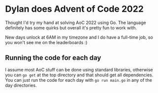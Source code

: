 # Dylan does Advent of Code 2022

Thought I'd try my hand at solving AoC 2022 using Go. The language definitely has some quirks but overall it's pretty fun to work with.

New days unlock at 6AM in my timezone and I do have a full-time job, so you won't see me on the leaderboards :)

## Running the code for each day
I assume most AoC stuff can be done using standard libraries, otherwise you can `go get` at the top directory and that should get all dependencies.
You can just run the code for each day with `go run main.go` in any of the day directories.